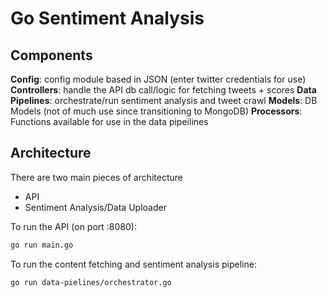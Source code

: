 # Go Sentiment Analysis

## Components

**Config**: config module based in JSON (enter twitter credentials for use)
**Controllers**: handle the API db call/logic for fetching tweets + scores
**Data Pipelines**: orchestrate/run sentiment analysis and tweet crawl
**Models**: DB Models (not of much use since transitioning to MongoDB)
**Processors**: Functions available for use in the data pipeilines

## Architecture

There are two main pieces of architecture
- API
- Sentiment Analysis/Data Uploader

To run the API (on port :8080):
```bash
go run main.go
```

To run the content fetching and sentiment analysis pipeline:
```bash
go run data-pielines/orchestrator.go
```

